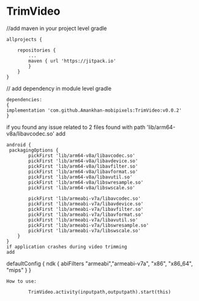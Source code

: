 # TrimVideo

//add maven in your project level gradle

````
allprojects {

	repositories {
		...
		maven { url 'https://jitpack.io' 
		}
	}
}
````
// add dependency in module level gradle

````
dependencies:
{
implementation 'com.github.Amankhan-mobipixels:TrimVideo:v0.0.2'
}

````
if you found any issue related to 2 files found with path 'lib/arm64-v8a/libavcodec.so'
add
````
android {
 packagingOptions {
        pickFirst 'lib/arm64-v8a/libavcodec.so'
        pickFirst 'lib/arm64-v8a/libavdevice.so'
        pickFirst 'lib/arm64-v8a/libavfilter.so'
        pickFirst 'lib/arm64-v8a/libavformat.so'
        pickFirst 'lib/arm64-v8a/libavutil.so'
        pickFirst 'lib/arm64-v8a/libswresample.so'
        pickFirst 'lib/arm64-v8a/libswscale.so'

        pickFirst 'lib/armeabi-v7a/libavcodec.so'
        pickFirst 'lib/armeabi-v7a/libavdevice.so'
        pickFirst 'lib/armeabi-v7a/libavfilter.so'
        pickFirst 'lib/armeabi-v7a/libavformat.so'
        pickFirst 'lib/armeabi-v7a/libavutil.so'
        pickFirst 'lib/armeabi-v7a/libswresample.so'
        pickFirst 'lib/armeabi-v7a/libswscale.so'
    }
}
if application crashes during video trimming
add
````
defaultConfig {
ndk {
            abiFilters "armeabi","armeabi-v7a", "x86", "x86_64", "mips"
        }
}
````
How to use:

        TrimVideo.activity(inputpath,outputpath).start(this)
